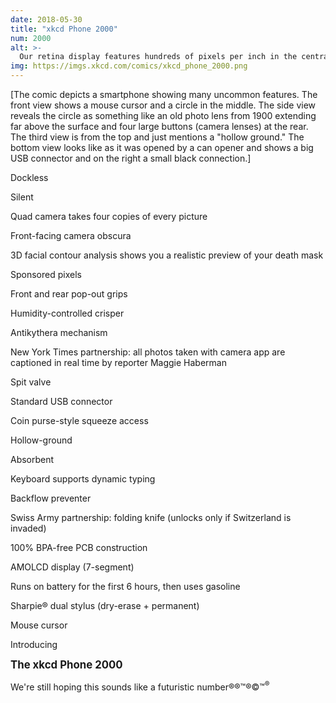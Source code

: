 ```yaml
---
date: 2018-05-30
title: "xkcd Phone 2000"
num: 2000
alt: >-
  Our retina display features hundreds of pixels per inch in the central fovea region.
img: https://imgs.xkcd.com/comics/xkcd_phone_2000.png
---
```

[The comic depicts a smartphone showing many uncommon features. The front view shows a mouse cursor and a circle in the middle. The side view reveals the circle as something like an old photo lens from 1900 extending far above the surface and four large buttons (camera lenses) at the rear. The third view is from the top and just mentions a "hollow ground." The bottom view looks like as it was opened by a can opener and shows a big USB connector and on the right a small black connection.]

Dockless

Silent

Quad camera takes four copies of every picture

Front-facing camera obscura

3D facial contour analysis shows you a realistic preview of your death mask

Sponsored pixels

Front and rear pop-out grips

Humidity-controlled crisper

Antikythera mechanism

New York Times partnership: all photos taken with camera app are captioned in real time by reporter Maggie Haberman

Spit valve

Standard USB connector

Coin purse-style squeeze access

Hollow-ground

Absorbent

Keyboard supports dynamic typing

Backflow preventer

Swiss Army partnership: folding knife (unlocks only if Switzerland is invaded)

100% BPA-free PCB construction

AMOLCD display (7-segment)

Runs on battery for the first 6 hours, then uses gasoline

Sharpie® dual stylus (dry-erase + permanent)

Mouse cursor

Introducing

**<big>The xkcd Phone 2000</big>**

We're still hoping this sounds like a futuristic number®®™®©™<sup>®</sup>